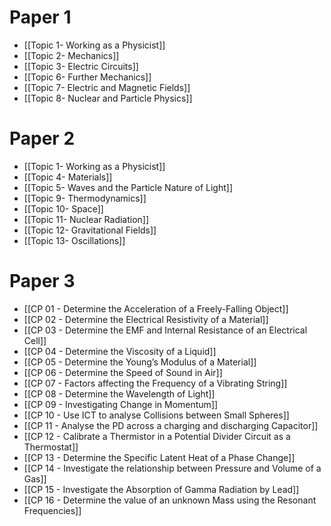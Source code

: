 # Paper 1
- [[Topic 1- Working as a Physicist]]
- [[Topic 2- Mechanics]]
- [[Topic 3- Electric Circuits]]
- [[Topic 6- Further Mechanics]]
- [[Topic 7- Electric and Magnetic Fields]]
- [[Topic 8- Nuclear and Particle Physics]]
# Paper 2
- [[Topic 1- Working as a Physicist]]
- [[Topic 4- Materials]]
- [[Topic 5- Waves and the Particle Nature of Light]]
- [[Topic 9- Thermodynamics]]
- [[Topic 10- Space]]
- [[Topic 11- Nuclear Radiation]]
- [[Topic 12- Gravitational Fields]]
- [[Topic 13- Oscillations]]
# Paper 3
- [[CP 01 - Determine the Acceleration of a Freely-Falling Object]]
- [[CP 02 - Determine the Electrical Resistivity of a Material]]
- [[CP 03 - Determine the EMF and Internal Resistance of an Electrical Cell]]
- [[CP 04 - Determine the Viscosity of a Liquid]]
- [[CP 05 - Determine the Young’s Modulus of a Material]]
- [[CP 06 - Determine the Speed of Sound in Air]]
- [[CP 07 - Factors affecting the Frequency of a Vibrating String]]
- [[CP 08 - Determine the Wavelength of Light]]
- [[CP 09 - Investigating Change in Momentum]]
- [[CP 10 - Use ICT to analyse Collisions between Small Spheres]]
- [[CP 11 - Analyse the PD across a charging and discharging Capacitor]]
- [[CP 12 - Calibrate a Thermistor in a Potential Divider Circuit as a Thermostat]]
- [[CP 13 - Determine the Specific Latent Heat of a Phase Change]]
- [[CP 14 - Investigate the relationship between Pressure and Volume of a Gas]]
- [[CP 15 - Investigate the Absorption of Gamma Radiation by Lead]]
- [[CP 16 - Determine the value of an unknown Mass using the Resonant Frequencies]]
